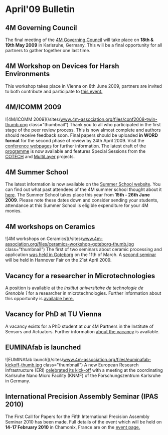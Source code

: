 # April'09 Bulletin

<!--break-->
## 4M Governing Council

The final meeting of the [4M Governing Council](/event/4M-Governing-Council) will take place on **18th & 19th May 2009** in Karlsruhe, Germany. This will be  a final opportunity for all partners to gather together one last time.

## 4M Workshop on Devices for Harsh Environments

This workshop takes place in Vienna on 8th June 2009, partners are invited to both contribute and participate to [this event.](/event/4M-Workshop-Devices-harsh-environments)

## 4M/ICOMM 2009

![4M/ICOMM 2009](/sites/www.4m-association.org/files/conf2008-twin-thumb.png class="thumbnail")
Thank you to all who participated in the first stage of the peer review process. This is now almost  complete and authors should receive feedback soon. Final papers should be uploaded **in WORD format** for the second phase of review by 24th April 2009. Visit the [conference webpages](http://www.4m-association.org/conference/2009 "conference webpages") for further information. The latest draft of the [programme](/conference/2009/Programme) is now available and features Special Sessions from the [COTECH](/node/18) and [MultiLayer](/node/19) projects. 

## 4M Summer School

The latest information is now available on the [Summer School website](http://www.me.mek.dtu.dk/English/Education/PhD%20Summer%20School.aspx). You can find out what past attendees of the 4M summer school thought about it [here](/event/4M-Summer-School). The Summer School takes place this year from **15th - 26th June 2009**. Please note these dates down and consider sending your students, attendance at this Summer School is eligible expenditure for your 4M monies. 

## 4M workshops on Ceramics


![4M workshops on Ceramics](/sites/www.4m-association.org/files/ceramics-workshop-goteborg-thumb.jpg class="thumbnail")
The first of two seminars about ceramic processing and application [was held in Goteborg](http://www.4m-association.org/content/4M-Ceramics-Workshop-Goteborg) on the 11th of March. A [second seminar](/node/56) will be held in Hannover Fair on the 21st April 2009.

## Vacancy for a researcher in Microtechnologies

A position is available at the <i>Institut universitaire de technologie de Grenoble 1</i> for a researcher in microtechnologies. Further information about this opportunity is [available here.](/content/Position-available-researcher-microtechnologies)

## Vacancy for PhD at TU Vienna

A vacancy exists for a PhD student at our 4M Partners in the Institute of Sensors and Actuators. Further information [about the vacancy](/content/PhD-position-ISAS-TU-Vienna) is available. 

## EUMINAfab is launched

![EUMINAfab launch](/sites/www.4m-association.org/files/euminafab-kickoff-thumb.jpg class="thumbnail")
A new European Research Infrastructure (ERI) [celebrated its kick-off](/content/EUMINAfab-kick-meeting) with a meeting at the coordinating Karlsruhe Nano Micro Facility (KNMF) of the Forschungszentrum Karlsruhe in Germany. 

## International Precision Assembly Seminar (IPAS 2010)

The First Call for Papers for the Fifth International Precision Assembly Seminar 2010 has been made. Full details of the event which will be held on **14-17 February 2010** in Chamonix, France are on the [event page.](/event/IPAS-2010)